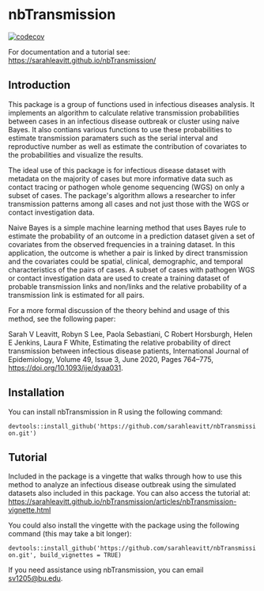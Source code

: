 # nbTransmission

[![codecov](https://codecov.io/gh/sarahleavitt/nbTransmission/branch/master/graph/badge.svg)](https://app.codecov.io/gh/sarahleavitt/nbTransmission)

For documentation and a tutorial see: https://sarahleavitt.github.io/nbTransmission/

## Introduction

This package is a group of functions used in infectious diseases analysis.
It implements an algorithm to calculate relative transmission probabilities between
cases in an infectious disease outbreak or cluster using naive Bayes. It also
contians various functions to use these probabilities to estimate
transmission paramaters such as the serial interval and reproductive number as well as
estimate the contribution of covariates to the probabilities and visualize the results.  

The ideal use of this package is for infectious disease dataset with metadata on the
majority of cases but more informative data such as contact tracing or pathogen whole
genome sequencing (WGS) on only a subset of cases. The package's algorithm allows
a researcher to infer transmission patterns among all cases and not just those
with the WGS or contact investigation data.  

Naive Bayes is a simple machine learning method that uses Bayes rule to estimate 
the probability of an outcome in a prediction dataset given a set of covariates 
from the observed frequencies in a training dataset. In this application, the outcome
is whether a pair is linked by direct transmission and the covariates could be spatial,
clinical, demographic, and temporal characteristics of the pairs of cases. A subset 
of cases with pathogen WGS or contact investigation data are used to create a
training dataset of probable transmission links and non/links and the relative probability
of a transmission link is estimated for all pairs.

For a more formal discussion of the theory behind and usage of this method, see the following paper:

Sarah V Leavitt, Robyn S Lee, Paola Sebastiani, C Robert Horsburgh, Helen E Jenkins, Laura F White, Estimating the relative probability of direct transmission between infectious disease patients, International Journal of Epidemiology, Volume 49, Issue 3, June 2020, Pages 764–775, https://doi.org/10.1093/ije/dyaa031.
 
## Installation

You can install nbTransmission in R using the following command:

`devtools::install_github('https://github.com/sarahleavitt/nbTransmission.git')`


## Tutorial
Included in the package is a vingette that walks through how to use this method to analyze an infectious disease outbreak using the simulated datasets also included in this package. You can also access the tutorial at: https://sarahleavitt.github.io/nbTransmission/articles/nbTransmission-vignette.html

You could also install the vingette with the package using the following command (this may take a bit longer):

`devtools::install_github('https://github.com/sarahleavitt/nbTransmission.git', build_vignettes = TRUE)`

If you need assistance using nbTransmission, you can email sv1205@bu.edu.
